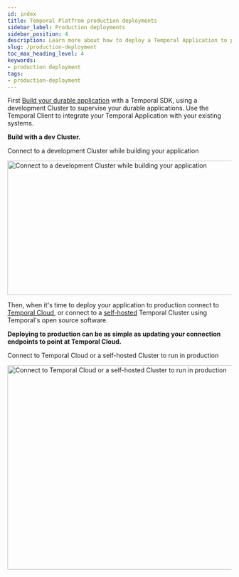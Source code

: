 ```yaml
---
id: index
title: Temporal Platfrom production deployments
sidebar_label: Production deployments
sidebar_position: 4
description: Learn more about how to deploy a Temporal Application to production.
slug: /production-deployment
toc_max_heading_level: 4
keywords:
- production deployment
tags:
- production-deployment
---
```


<!-- THIS FILE IS GENERATED. DO NOT EDIT THIS FILE DIRECTLY -->

First [Build your durable application](/dev-guide) with a Temporal SDK, using a development Cluster to supervise your durable applications.
Use the Temporal Client to integrate your Temporal Application with your existing systems.

**Build with a dev Cluster.**

<div class="tdiw"><div class="tditw"><p class="tdit">Connect to a development Cluster while building your application</p></div><div class="tdiiw"><img class="img_ev3q" src="/diagrams/basic-platform-topology-dev.svg" alt="Connect to a development Cluster while building your application" height="301" width="941" /></div></div>

Then, when it's time to deploy your application to production connect to [Temporal Cloud](/cloud), or connect to a [self-hosted](/self-hosted-guide) Temporal Cluster using Temporal's open source software.

**Deploying to production can be as simple as updating your connection endpoints to point at Temporal Cloud.**

<div class="tdiw"><div class="tditw"><p class="tdit">Connect to Temporal Cloud or a self-hosted Cluster to run in production</p></div><div class="tdiiw"><img class="img_ev3q" src="/diagrams/basic-platform-topology-prod.svg" alt="Connect to Temporal Cloud or a self-hosted Cluster to run in production" height="458" width="941" /></div></div>

